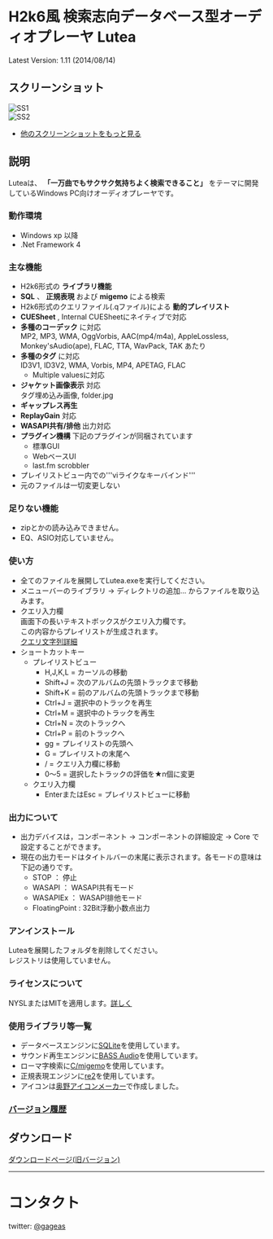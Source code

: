 # H2k6風 検索志向データベース型オーディオプレーヤ Lutea
Latest Version: 1.11 (2014/08/14)

## スクリーンショット
![SS1](/gageas/lutea/wiki/images/v1.11-main.png)  
![SS2](/gageas/lutea/wiki/images/v1.00-taskbar.png) 

 * [他のスクリーンショットをもっと見る](/gageas/lutea/wiki/Screenshots) 

## 説明

Luteaは、 __「一万曲でもサクサク気持ちよく検索できること」__
をテーマに開発しているWindows PC向けオーディオプレーヤです。

### 動作環境
  * Windows xp 以降
  * .Net Framework 4

### 主な機能
  * H2k6形式の __ライブラリ機能__
  * __SQL__ 、 __正規表現__ および __migemo__ による検索
  * H2k6形式のクエリファイル(.qファイル)による __動的プレイリスト__
  * __CUESheet__ , Internal CUESheetにネイティブで対応
  * __多種のコーデック__ に対応  
    MP2, MP3, WMA, OggVorbis, AAC(mp4/m4a), AppleLossless, Monkey'sAudio(ape), FLAC, TTA, WavPack, TAK あたり
  * __多種のタグ__ に対応  
    ID3V1, ID3V2, WMA, Vorbis, MP4, APETAG, FLAC
    * Multiple valuesに対応
  * __ジャケット画像表示__ 対応  
    タグ埋め込み画像, folder.jpg
  * __ギャップレス再生__
  * __ReplayGain__ 対応
  * __WASAPI共有/排他__ 出力対応
  * __プラグイン機構__ 下記のプラグインが同梱されています
    * 標準GUI
    * WebベースUI
    * last.fm scrobbler
  * プレイリストビュー内での'''viライクなキーバインド'''
  * 元のファイルは一切変更しない

### 足りない機能
  * zipとかの読み込みできません。
  * EQ、ASIO対応していません。

### 使い方
  * 全てのファイルを展開してLutea.exeを実行してください。
  * メニューバーのライブラリ → ディレクトリの追加... からファイルを取り込みます。
  * クエリ入力欄  
    画面下の長いテキストボックスがクエリ入力欄です。  
    この内容からプレイリストが生成されます。  
    [クエリ文字列詳細](https://github.com/gageas/lutea/wiki/QueryString)
  * ショートカットキー
    * プレイリストビュー
      * H,J,K,L = カーソルの移動
      * Shift+J = 次のアルバムの先頭トラックまで移動
      * Shift+K = 前のアルバムの先頭トラックまで移動
      * Ctrl+J = 選択中のトラックを再生
      * Ctrl+M = 選択中のトラックを再生
      * Ctrl+N = 次のトラックへ
      * Ctrl+P = 前のトラックへ
      * gg = プレイリストの先頭へ
      * G = プレイリストの末尾へ
      * / = クエリ入力欄に移動
      * 0～5 = 選択したトラックの評価を★n個に変更
    * クエリ入力欄
      * EnterまたはEsc = プレイリストビューに移動

### 出力について
   * 出力デバイスは，コンポーネント → コンポーネントの詳細設定 → Core で設定することができます。
   * 現在の出力モードはタイトルバーの末尾に表示されます。各モードの意味は下記の通りです。
     * STOP ： 停止
     * WASAPI ： WASAPI共有モード
     * WASAPIEx ： WASAPI排他モード
     * FloatingPoint : 32Bit浮動小数点出力

### アンインストール
Luteaを展開したフォルダを削除してください。  
レジストリは使用していません。

### ライセンスについて
NYSLまたはMITを適用します。[詳しく](/gageas/lutea/wiki/License)

### 使用ライブラリ等一覧
  * データベースエンジンに[SQLite](http://www.sqlite.org/)を使用しています。
  * サウンド再生エンジンに[BASS Audio](http://www.un4seen.com/)を使用しています。
  * ローマ字検索に[C/migemo](http://www.kaoriya.net/software/cmigemo)を使用しています。
  * 正規表現エンジンに[re2](http://code.google.com/p/re2/)を使用しています。
  * アイコンは[奥野アイコンメーカー](http://gyu.que.jp/oqunomaker/oqunomaker.html)で作成しました。

### [バージョン履歴](https://github.com/gageas/lutea/wiki/VersionHistory)

## ダウンロード
[ダウンロードページ(旧バージョン)](http://lutea.gageas.com/lutea/wiki/Downloads)

----
# コンタクト
twitter: [@gageas](http://twitter.com/gageas)
